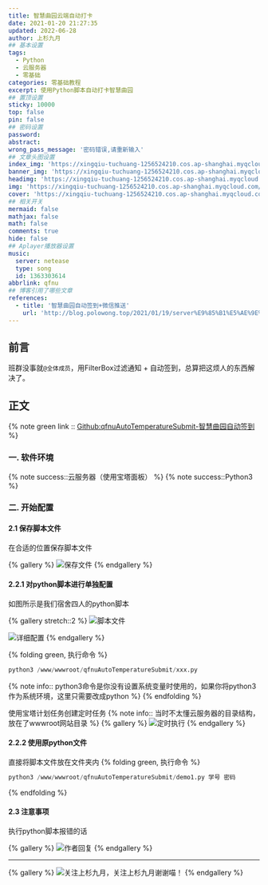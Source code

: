 ```yaml
---
title: 智慧曲园云端自动打卡
date: 2021-01-20 21:27:35
updated: 2022-06-28
author: 上杉九月
## 基本设置
tags:
  - Python
  - 云服务器
  - 零基础
categories: 零基础教程
excerpt: 使用Python脚本自动打卡智慧曲园
## 置顶设置
sticky: 10000
top: false
pin: false
## 密码设置
password:
abstract:
wrong_pass_message: '密码错误,请重新输入'
## 文章头图设置
index_img: 'https://xingqiu-tuchuang-1256524210.cos.ap-shanghai.myqcloud.com/5199/Qfnu/index.jpg'
banner_img: 'https://xingqiu-tuchuang-1256524210.cos.ap-shanghai.myqcloud.com/5199/Qfnu/index.jpg'
headimg: 'https://xingqiu-tuchuang-1256524210.cos.ap-shanghai.myqcloud.com/5199/Qfnu/index.jpg'
img: 'https://xingqiu-tuchuang-1256524210.cos.ap-shanghai.myqcloud.com/5199/Qfnu/index.jpg'
cover: 'https://xingqiu-tuchuang-1256524210.cos.ap-shanghai.myqcloud.com/5199/Qfnu/index.jpg'
## 相关开关
mermaid: false
mathjax: false
math: false
comments: true
hide: false
## Aplayer播放器设置
music:
  server: netease
  type: song
  id: 1363303614
abbrlink: qfnu
## 博客引用了哪些文章
references:
  - title: '智慧曲园自动签到+微信推送'
    url: 'http://blog.polowong.top/2021/01/19/server%E9%85%B1%E5%AE%9E%E7%8E%B0%E7%AD%BE%E5%88%B0%E6%8F%90%E9%86%92/'
---
```


## 前言

班群没事就`@全体成员`，用FilterBox过滤通知 + 自动签到，总算把这烦人的东西解决了。

## 正文

{% note green link :: [Github:qfnuAutoTemperatureSubmit-智慧曲园自动签到](https://github.com/polosec/qfnuAutoTemperatureSubmit) %}

### 一. 软件环境

{% note success::云服务器（使用宝塔面板） %}
{% note success::Python3 %}

### 二. 开始配置

#### 2.1 保存脚本文件

在合适的位置保存脚本文件

{% gallery %}
![保存文件](https://xingqiu-tuchuang-1256524210.cos.ap-shanghai.myqcloud.com/5199/Qfnu/1.jpg)
{% endgallery %}

#### 2.2.1 对python脚本进行单独配置

如图所示是我们宿舍四人的python脚本

{% gallery stretch::2 %}
![脚本文件](https://xingqiu-tuchuang-1256524210.cos.ap-shanghai.myqcloud.com/5199/Qfnu/2.jpg)

![详细配置](https://xingqiu-tuchuang-1256524210.cos.ap-shanghai.myqcloud.com/5199/Qfnu/3.jpg)
{% endgallery %}

{% folding green, 执行命令 %}
```python
python3 /www/wwwroot/qfnuAutoTemperatureSubmit/xxx.py
```

{% note info:: python3命令是你没有设置系统变量时使用的，如果你将python3作为系统环境，这里只需要改成python %}
{% endfolding %}

使用宝塔计划任务创建定时任务
{% note info:: 当时不太懂云服务器的目录结构，放在了wwwroot网站目录 %}
{% gallery %}
![定时执行](https://xingqiu-tuchuang-1256524210.cos.ap-shanghai.myqcloud.com/5199/Qfnu/4.jpg)
{% endgallery %}
 
#### 2.2.2 使用原python文件

直接将脚本文件放在文件夹内
{% folding green, 执行命令 %}
```python
python3 /www/wwwroot/qfnuAutoTemperatureSubmit/demo1.py 学号 密码
```
{% endfolding %}

#### 2.3 注意事项

执行python脚本报错的话

{% gallery %}
![作者回复](https://xingqiu-tuchuang-1256524210.cos.ap-shanghai.myqcloud.com/5199/Qfnu/5.png)
{% endgallery %}
 
---

{% gallery %}
![关注上杉九月，关注上杉九月谢谢喵！](https://xingqiu-tuchuang-1256524210.cos.ap-shanghai.myqcloud.com/5199/about_me.png)
{% endgallery %}